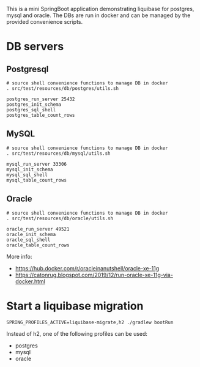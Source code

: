 This is a mini SpringBoot application demonstrating liquibase for postgres, mysql and oracle.
The DBs are run in docker and can be managed by the provided convenience scripts.

# DB servers

## Postgresql
```
# source shell convenience functions to manage DB in docker
. src/test/resources/db/postgres/utils.sh

postgres_run_server 25432
postgres_init_schema
postgres_sql_shell
postgres_table_count_rows
```

## MySQL
```
# source shell convenience functions to manage DB in docker
. src/test/resources/db/mysql/utils.sh

mysql_run_server 33306
mysql_init_schema
mysql_sql_shell
mysql_table_count_rows
```

## Oracle
```
# source shell convenience functions to manage DB in docker
. src/test/resources/db/oracle/utils.sh

oracle_run_server 49521
oracle_init_schema
oracle_sql_shell
oracle_table_count_rows
```
More info:
- https://hub.docker.com/r/oracleinanutshell/oracle-xe-11g
- https://catonrug.blogspot.com/2019/12/run-oracle-xe-11g-via-docker.html

# Start a liquibase migration
```
SPRING_PROFILES_ACTIVE=liquibase-migrate,h2 ./gradlew bootRun
```
Instead of h2, one of the following profiles can be used:
- postgres
- mysql
- oracle
```
